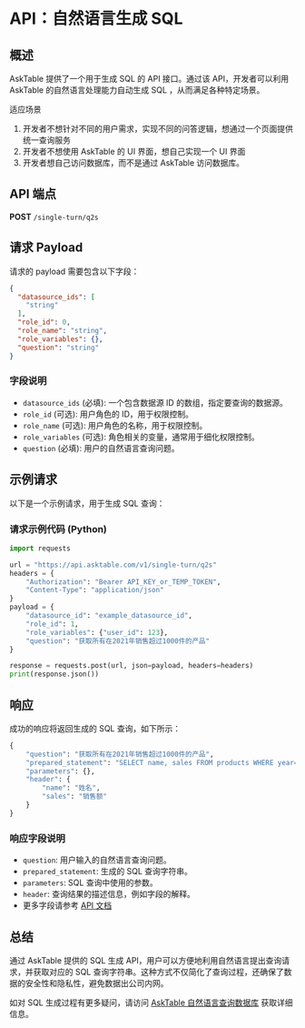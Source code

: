 # API：自然语言生成 SQL

## 概述

AskTable 提供了一个用于生成 SQL 的 API 接口。通过该 API，开发者可以利用 AskTable 的自然语言处理能力自动生成 SQL ，从而满足各种特定场景。

适应场景
1. 开发者不想针对不同的用户需求，实现不同的问答逻辑，想通过一个页面提供统一查询服务
2. 开发者不想使用 AskTable 的 UI 界面，想自己实现一个 UI 界面
3. 开发者想自己访问数据库，而不是通过 AskTable 访问数据库。


## API 端点
**POST** `/single-turn/q2s`

## 请求 Payload
请求的 payload 需要包含以下字段：

```json
{
  "datasource_ids": [
    "string"
  ],
  "role_id": 0,
  "role_name": "string",
  "role_variables": {},
  "question": "string"
}
```



### 字段说明
- `datasource_ids` (必填): 一个包含数据源 ID 的数组，指定要查询的数据源。
- `role_id` (可选): 用户角色的 ID，用于权限控制。
- `role_name` (可选): 用户角色的名称，用于权限控制。
- `role_variables` (可选): 角色相关的变量，通常用于细化权限控制。
- `question` (必填): 用户的自然语言查询问题。

## 示例请求
以下是一个示例请求，用于生成 SQL 查询：

### 请求示例代码 (Python)
```python
import requests

url = "https://api.asktable.com/v1/single-turn/q2s"
headers = {
    "Authorization": "Bearer API_KEY_or_TEMP_TOKEN",
    "Content-Type": "application/json"
}
payload = {
    "datasource_id": "example_datasource_id",
    "role_id": 1,
    "role_variables": {"user_id": 123},
    "question": "获取所有在2021年销售超过1000件的产品"
}

response = requests.post(url, json=payload, headers=headers)
print(response.json())

```



## 响应
成功的响应将返回生成的 SQL 查询，如下所示：
```python
{
    "question": "获取所有在2021年销售超过1000件的产品",
    "prepared_statement": "SELECT name, sales FROM products WHERE year=2021 AND sales>1000",
    "parameters": {},
    "header": {
        "name": "姓名",
        "sales": "销售额"
    }
}
```

### 响应字段说明
- `question`: 用户输入的自然语言查询问题。
- `prepared_statement`: 生成的 SQL 查询字符串。
- `parameters`: SQL 查询中使用的参数。
- `header`: 查询结果的描述信息，例如字段的解释。
- 更多字段请参考 [API 文档](https://api.asktable.com/)



## 总结
通过 AskTable 提供的 SQL 生成 API，用户可以方便地利用自然语言提出查询请求，并获取对应的 SQL 查询字符串。这种方式不仅简化了查询过程，还确保了数据的安全性和隐私性，避免数据出公司内网。

如对 SQL 生成过程有更多疑问，请访问 [AskTable 自然语言查询数据库](database-query-via-natural-language.md) 获取详细信息。